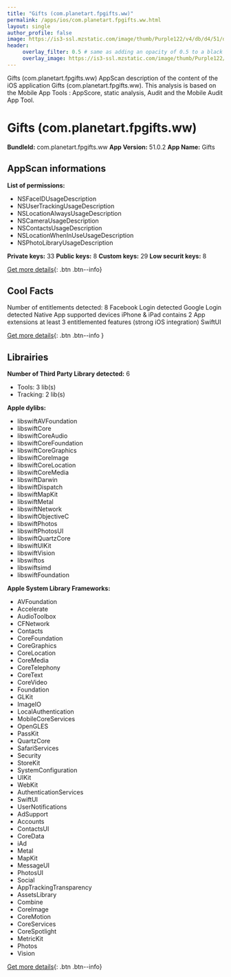 ```yaml
---
title: "Gifts (com.planetart.fpgifts.ww)"
permalink: /apps/ios/com.planetart.fpgifts.ww.html
layout: single
author_profile: false
image: https://is3-ssl.mzstatic.com/image/thumb/Purple122/v4/db/d4/51/dbd451ab-e968-4aac-84e7-8a026d2728ba/AppIconFPGifts-0-0-1x_U007emarketing-0-0-0-7-0-0-sRGB-0-0-0-GLES2_U002c0-512MB-85-220-0-0.png/512x512bb.jpg
header: 
     overlay_filter: 0.5 # same as adding an opacity of 0.5 to a black background
     overlay_image: https://is3-ssl.mzstatic.com/image/thumb/Purple122/v4/db/d4/51/dbd451ab-e968-4aac-84e7-8a026d2728ba/AppIconFPGifts-0-0-1x_U007emarketing-0-0-0-7-0-0-sRGB-0-0-0-GLES2_U002c0-512MB-85-220-0-0.png/512x512bb.jpg
---
```

Gifts (com.planetart.fpgifts.ww) AppScan description of the content of the iOS application Gifts (com.planetart.fpgifts.ww). This analysis is based on the Mobile App Tools : AppScore, static analysis, Audit and the Mobile Audit App Tool.

# Gifts (com.planetart.fpgifts.ww)

**BundleId:** com.planetart.fpgifts.ww
**App Version:** 51.0.2
**App Name:** Gifts


## AppScan informations 

**List of permissions:** 
- NSFaceIDUsageDescription
- NSUserTrackingUsageDescription
- NSLocationAlwaysUsageDescription
- NSCameraUsageDescription
- NSContactsUsageDescription
- NSLocationWhenInUseUsageDescription
- NSPhotoLibraryUsageDescription
  
  
**Private keys:** 33
**Public keys:** 8
**Custom keys:** 29
**Low securit keys:** 8
  
[Get more details](/pricing.html){: .btn .btn--info}

## Cool Facts

Number of entitlements detected: 8
Facebook Login detected
Google Login detected
Native App
supported devices iPhone & iPad
contains 2 App extensions
at least 3 entitlemented features (strong iOS integration)
SwiftUI
  
[Get more details](/pricing.html){: .btn .btn--info }

## Librairies 
**Number of Third Party Library detected:** 6
- Tools: 3 lib(s)
- Tracking: 2 lib(s)


**Apple dylibs:**
- libswiftAVFoundation
- libswiftCore
- libswiftCoreAudio
- libswiftCoreFoundation
- libswiftCoreGraphics
- libswiftCoreImage
- libswiftCoreLocation
- libswiftCoreMedia
- libswiftDarwin
- libswiftDispatch
- libswiftMapKit
- libswiftMetal
- libswiftNetwork
- libswiftObjectiveC
- libswiftPhotos
- libswiftPhotosUI
- libswiftQuartzCore
- libswiftUIKit
- libswiftVision
- libswiftos
- libswiftsimd
- libswiftFoundation


**Apple System Library Frameworks:**
- AVFoundation
- Accelerate
- AudioToolbox
- CFNetwork
- Contacts
- CoreFoundation
- CoreGraphics
- CoreLocation
- CoreMedia
- CoreTelephony
- CoreText
- CoreVideo
- Foundation
- GLKit
- ImageIO
- LocalAuthentication
- MobileCoreServices
- OpenGLES
- PassKit
- QuartzCore
- SafariServices
- Security
- StoreKit
- SystemConfiguration
- UIKit
- WebKit
- AuthenticationServices
- SwiftUI
- UserNotifications
- AdSupport
- Accounts
- ContactsUI
- CoreData
- iAd
- Metal
- MapKit
- MessageUI
- PhotosUI
- Social
- AppTrackingTransparency
- AssetsLibrary
- Combine
- CoreImage
- CoreMotion
- CoreServices
- CoreSpotlight
- MetricKit
- Photos
- Vision


  
[Get more details](/pricing.html){: .btn .btn--info}

